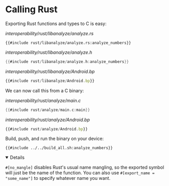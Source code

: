 # Calling Rust

Exporting Rust functions and types to C is easy:

_interoperability/rust/libanalyze/analyze.rs_

```rust,editable
{{#include rust/libanalyze/analyze.rs:analyze_numbers}}
```

_interoperability/rust/libanalyze/analyze.h_

```c
{{#include rust/libanalyze/analyze.h:analyze_numbers}}
```

_interoperability/rust/libanalyze/Android.bp_

```javascript
{{#include rust/libanalyze/Android.bp}}
```

We can now call this from a C binary:

_interoperability/rust/analyze/main.c_

```c
{{#include rust/analyze/main.c:main}}
```

_interoperability/rust/analyze/Android.bp_

```javascript
{{#include rust/analyze/Android.bp}}
```

Build, push, and run the binary on your device:

```shell
{{#include ../../build_all.sh:analyze_numbers}}
```

<details open='true'>

`#[no_mangle]` disables Rust's usual name mangling, so the exported symbol will
just be the name of the function. You can also use
`#[export_name = "some_name"]` to specify whatever name you want.

</details>
